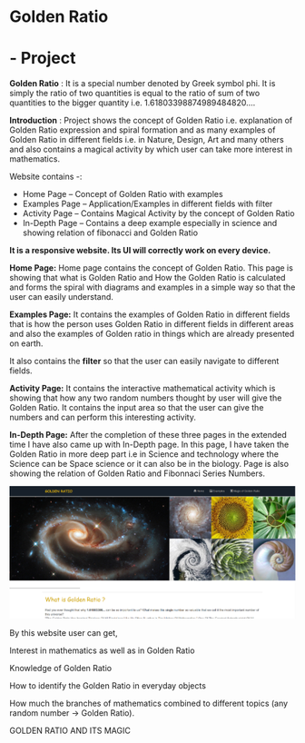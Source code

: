 #
# **Golden Ratio**

#

# - Project

**Golden Ratio** : It is a special number denoted by Greek symbol phi. It is simply the ratio of two quantities is equal to the ratio of sum of two quantities to the bigger quantity i.e. 1.61803398874989484820….

**Introduction** : Project shows the concept of Golden Ratio i.e. explanation of Golden Ratio expression and spiral formation and as many examples of Golden Ratio in different fields i.e. in Nature, Design, Art and many others and also contains a magical activity by which user can take more interest in mathematics.

Website contains -:

- Home Page – Concept of Golden Ratio with examples
- Examples Page – Application/Examples in different fields with filter
- Activity Page – Contains Magical Activity by the concept of Golden Ratio
- In-Depth Page – Contains a deep example especially in science and showing relation of fibonacci and Golden Ratio

**It is a responsive website. Its UI will correctly work on every device.**

**Home Page:** Home page contains the concept of Golden Ratio. This page is showing that what is Golden Ratio and How the Golden Ratio is calculated and forms the spiral with diagrams and examples in a simple way so that the user can easily understand.

**Examples Page:** It contains the examples of Golden Ratio in different fields that is how the person uses Golden Ratio in different fields in different areas and also the examples of Golden ratio in things which are already presented on earth.

It also contains the **filter** so that the user can easily navigate to different fields.

**Activity Page:** It contains the interactive mathematical activity which is showing that how any two random numbers thought by user will give the Golden Ratio. It contains the input area so that the user can give the numbers and can perform this interesting activity.

**In-Depth Page:** After the completion of these three pages in the extended time I have also came up with In-Depth page. In this page, I have taken the Golden Ratio in more deep part i.e in Science and technology where the Science can be Space science or it can also be in the biology. Page is also showing the relation of Golden Ratio and Fibonnaci Series Numbers.

![](main.png)

By this website user can get,

Interest in mathematics as well as in Golden Ratio

Knowledge of Golden Ratio

How to identify the Golden Ratio in everyday objects

How much the branches of mathematics combined to different topics (any random number -> Golden Ratio).

GOLDEN RATIO AND ITS MAGIC

